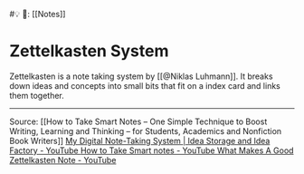 #💡
🔗:  [[Notes]]

# Zettelkasten System

Zettelkasten is a note taking system by [[@Niklas Luhmann]].
It breaks down ideas and concepts into small bits that fit on a index card and links them together.

--- 
Source:
[[How to Take Smart Notes – One Simple Technique to Boost Writing, Learning and Thinking – for Students, Academics and Nonfiction Book Writers]]
[My Digital Note-Taking System | Idea Storage and Idea Factory - YouTube ](https://www.youtube.com/watch?v=8hbGweed6-E)
[How to Take Smart notes - YouTube ](https://www.youtube.com/watch?v=uCrWIanRYnM)
[What Makes A Good Zettelkasten Note - YouTube](https://www.youtube.com/watch?v=Q4JqjbQZ6_Q)